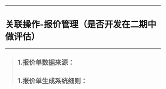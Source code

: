 -------------------
# 关联操作-报价管理（是否开发在二期中做评估）
-------------------

> ## 1.报价单数据来源：
> ## 1.报价单生成系统细则：
